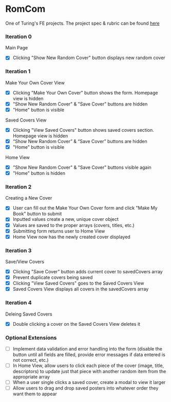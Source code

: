 # RomCom

One of Turing's FE projects. The project spec & rubric can be found [here](https://frontend.turing.edu/projects/module-1/romcom-pair-v2.html)

### Iteration 0
Main Page
- [x] Clicking "Show New Random Cover" button displays new random cover

### Iteration 1
Make Your Own Cover View
- [x] Clicking "Make Your Own Cover" button shows the form. Homepage view is hidden
- [x] "Show New Random Cover" & "Save Cover" buttons are hidden
- [x] "Home" button is visible

Saved Covers View
- [x] Clicking "View Saved Covers" button shows saved covers section. Homepage view is hidden
- [x] “Show New Random Cover” & “Save Cover” buttons are hidden
- [x] "Home" button is visible

Home View
- [x] "Show New Random Cover" & "Save Cover" buttons visible again
- [x] "Home" button is hidden

### Iteration 2
Creating a New Cover
- [x] User can fill out the Make Your Own Cover form and click "Make My Book" button to submit
- [x] Inputted values create a new, unique cover object
- [x] Values are saved to the proper arrays (covers, titles, etc.)
- [x] Submitting form returns user to Home View
- [x] Home View now has the newly created cover displayed

### Iteration 3
Save/View Covers
- [x] Clicking "Save Cover" button adds current cover to savedCovers array
- [x] Prevent duplicate covers being saved
- [x] Clicking "View Saved Covers" goes to the Saved Covers View
- [x] Saved Covers View displays all covers in the savedCovers array

### Iteration 4
Deleing Saved Covers
- [x] Double clicking a cover on the Saved Covers View deletes it

### Optional Extensions
- [ ] Implement data validation and error handling into the form (disable the button until all fields are filled, provide error messages if data entered is not correct, etc.)
- [ ] In Home View, allow users to click each piece of the cover (image, title, descriptors) to update just that piece with another random item from the appropriate array
- [ ] When a user single clicks a saved cover, create a modal to view it larger
- [ ] Allow users to drag and drop saved posters into whatever order they want them to appear